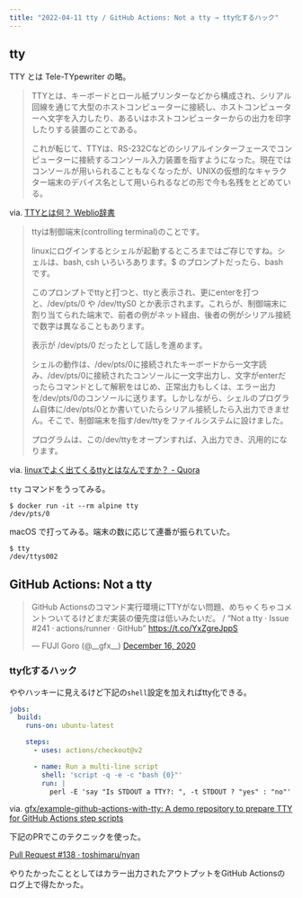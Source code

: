 ```yaml
---
title: "2022-04-11 tty / GitHub Actions: Not a tty → tty化するハック" 
---
```


## tty

TTY とは Tele-TYpewriter の略。

> TTYとは、キーボードとロール紙プリンターなどから構成され、シリアル回線を通じて大型のホストコンピューターに接続し、ホストコンピューターへ文字を入力したり、あるいはホストコンピューターからの出力を印字したりする装置のことである。
>
> これが転じて、TTYは、RS-232Cなどのシリアルインターフェースでコンピューターに接続するコンソール入力装置を指すようになった。現在ではコンソールが用いられることもなくなったが、UNIXの仮想的なキャラクター端末のデバイス名として用いられるなどの形で今も名残をとどめている。

via. [TTYとは何？ Weblio辞書](https://www.weblio.jp/content/TTY)

> ttyは制御端末(controlling terminal)のことです。
>
> linuxにログインするとシェルが起動するところまではご存じですね。シェルは、bash, csh いろいろあります。$ のプロンプトだったら、bash です。
>
> このプロンプトでttyと打つと、ttyと表示され、更にenterを打つと、/dev/pts/0 や /dev/ttyS0 とか表示されます。これらが、制御端末に割り当てられた端末で、前者の例がネット経由、後者の例がシリアル接続で数字は異なることもあります。
>
> 表示が /dev/pts/0 だったとして話しを進めます。
>
> シェルの動作は、/dev/pts/0に接続されたキーボードから一文字読み、/dev/pts/0に接続されたコンソールに一文字出力し、文字がenterだったらコマンドとして解釈をはじめ、正常出力もしくは、エラー出力を/dev/pts/0のコンソールに送ります。しかしながら、シェルのプログラム自体に/dev/pts/0とか書いていたらシリアル接続したら入出力できません。そこで、制御端末を指す/dev/ttyをファイルシステムに設けました。
>
> プログラムは、この/dev/ttyをオープンすれば、入出力でき、汎用的になります。

via. [linuxでよく出てくるttyとはなんですか？ - Quora](https://jp.quora.com/linux-de-yoku-shutsu-te-kuru-tty-to-ha-nande-suka)

`tty` コマンドをうってみる。

```console
$ docker run -it --rm alpine tty
/dev/pts/0
```

macOS で打ってみる。端末の数に応じて連番が振られていた。

```console
$ tty
/dev/ttys002
```

## GitHub Actions: Not a tty

<blockquote class="twitter-tweet"><p lang="ja" dir="ltr">GitHub Actionsのコマンド実行環境にTTYがない問題、めちゃくちゃコメントついてるけどまだ実装の優先度は低いみたいだ。 / “Not a tty · Issue #241 · actions/runner · GitHub” <a href="https://t.co/YxZgreJppS">https://t.co/YxZgreJppS</a></p>&mdash; FUJI Goro (@__gfx__) <a href="https://twitter.com/__gfx__/status/1339102629427773440?ref_src=twsrc%5Etfw">December 16, 2020</a></blockquote> <script async src="https://platform.twitter.com/widgets.js" charset="utf-8"></script>

### tty化するハック

ややハッキーに見えるけど下記の`shell`設定を加えればtty化できる。

```yml
jobs:
  build:
    runs-on: ubuntu-latest

    steps:
      - uses: actions/checkout@v2

      - name: Run a multi-line script
        shell: 'script -q -e -c "bash {0}"'
        run: |
          perl -E 'say "Is STDOUT a TTY?: ", -t STDOUT ? "yes" : "no"'
```

via. [gfx/example-github-actions-with-tty: A demo repository to prepare TTY for GitHub Actions step scripts](https://github.com/gfx/example-github-actions-with-tty)

下記のPRでこのテクニックを使った。

[Pull Request #138 · toshimaru/nyan](https://github.com/toshimaru/nyan/pull/138)

やりたかったこととしてはカラー出力されたアウトプットをGitHub Actionsのログ上で得たかった。
